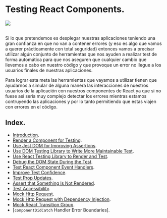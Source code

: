 # Testing React Components.

<div>
  <img src='https://d2eip9sf3oo6c2.cloudfront.net/playlists/square_covers/000/412/618/square_480/JSTesting_4_ReactComponents.png'>
</div>
<br />

Si lo que pretendemos es desplegar nuestras aplicaciones teniendo una gran confianza en que no van a contener errores (y eso es algo que vamos a querer prácticamente con total seguridad) entonces vamos a precisar utilizar algún conjunto de herramientas que nos ayuden a realizar test de forma automática para que nos aseguren que cualquier cambio que llevemos a cabo en nuestro código y que provoque un error no llegue a los usuarios finales de nuestras aplicaciones.

Para lograr esta meta las herramientas que vayamos a utilizar tienen que ayudarnos a simular de alguna manera las interacciones de nuestros usuarios de la aplicación con nuestros componentes de React ya que si no fuese así sería muy complejo detectar los errores mientras estamos contruyendo las aplicaciones y por lo tanto permitiendo que estas viajen con errores en el código.

## Index.

- [Introduction](./05_01.md).
- [Render a Component for Testing](./05_02.md).
- [Use Jest DOM for Improving Assertions](./05_03.md).
- [Use DOM Testing Library to Write More Maintainable Test](./05_04.md).
- [Use React Testing Library to Render and Test](./05_05.md).
- [Debug the DOM State During the Test](./05_06.md).
- [Test React Component Event Handlers](./05_07.md).
- [Improve Test Confidence](./05_08.md).
- [Test Prop Updates](./05_09.md).
- [Assert that Something Is Not Rendered](./05_10.md).
- [Test Accessibility](./05_11.md).
- [Mock Http Request](./05_12.md).
- [Mock Http Request with Dependency Injection](./05_13.md).
- [Mock React Transition Group](./05_14.md).
- [`componentDidCatch` Handler Error Boundaries].
